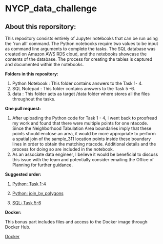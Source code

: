 # NYCP_data_challenge

## About this reporsitory: 

This repository consists entirely of Jupyter notebooks that can be run using the 'run all' command. The Python notebooks require two values to be input as command line arguments to complete the tasks. The SQL database was created on Amazon AWS RDS cloud, and the notebooks showcase the contents of the database. The process for creating the tables is captured and documented within the notebooks.

**Folders in this repository:** 
1. Python Notebook :
    This folder contains answers to the Task 1- 4.  
3. SQL Notepad :
    This folder contains answers to the Task 5 -6. 
6. data :
    This folder acts as target /data folder where stores all the files throughout the tasks. 

**One pull request:** 
1. After uploading the Python code for Task 1 - 4, I went back to proofread my work and found that there were multiple points for one ntacode. Since the Neighborhood Tabulation Area boundaries imply that these points should enclose an area, it would be more appropriate to perform a spatial join of the sample_311 location points inside these boundary lines in order to obtain the matching ntacode. Additional details and the process for doing so are included in the notebook.
2. As an associate data engineer, I believe it would be beneficial to discuss this issue with the team and potentially consider emailing the Office of Planning for further guidance.

**Suggested order:** 

1. [Python: Task 1-4](https://github.com/jasonhaoshengjiang/NYCP_data_challenge/blob/main/Python_Notebook/Task%201%20-%204.ipynb)

2. [Python: join_by_polygons](https://github.com/jasonhaoshengjiang/NYCP_data_challenge/blob/join_by_polygons/Python_Notebook/join_by_polygons.ipynb)

3. [SQL: Task 5-6](https://github.com/jasonhaoshengjiang/NYCP_data_challenge/blob/main/SQL%20Notepad/Task%205%20-%206.ipynb)

**Docker:**

This bonus part includes files and access to the Docker image through Docker Hub.

[Docker](https://hub.docker.com/search?q=jasonhaoshengjiang)



